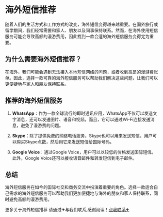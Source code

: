 # 海外短信推荐

随着人们的生活方式和工作方式的改变，海外短信变得越来越重要。在国外旅行或留学期间，我们经常需要和家人、朋友以及同事保持联系。然而，在海外使用短信服务可能会导致高额的漫游费用，因此找到一款合适的海外短信服务变得尤为重要。

## 为什么需要海外短信推荐？

在海外，我们可能会遇到无法接入本地短信网络的问题，或者收到高昂的漫游费账单。因此，选择一款可靠的海外短信服务可以帮助我们解决这些问题，让我们可以更便捷地与家人和朋友保持联系。

## 推荐的海外短信服务

1. **WhatsApp**：作为一款全球流行的即时通讯应用，WhatsApp不仅可以发送文字消息，还可以发送图片、语音和视频。而且，它可以通过Wi-Fi连接发送消息，避免了漫游费的问题。

2. **Skype**：除了提供免费的网络电话服务，Skype也可以用来发送短信。用户可以购买Skype点数，然后用它来发送短信给国际号码。

3. **Google Voice**：通过Google Voice，用户可以以较低的价格发送国际短信。此外，Google Voice还可以接收语音邮件和转发短信到电子邮件。

## 总结

海外短信服务在如今的国际社交和商务交流中扮演着重要的角色。选择一款适合自己需求的海外短信服务可以帮助我们更加便捷地与海外的朋友和家人保持联系，同时避免高额的漫游费用。

更多关于海外短信推荐 请通过✈与我们联系,感谢阅读！[点我联系✈](https://pc.G208.com)